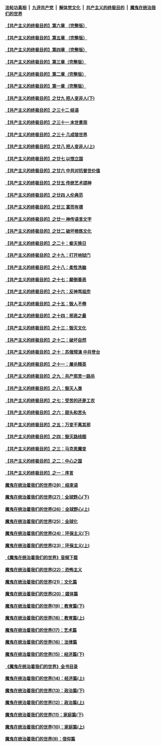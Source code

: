 

####  [法轮功真相](../../../../basic/blob/master/README.md?t=05121831) &nbsp;|&nbsp; [九评共产党](../../../../9ping.md/blob/master/README.md?t=05121831) &nbsp;|&nbsp; [解体党文化](../../../../jtdwh.md/blob/master/README.md?t=05121831)  &nbsp;|&nbsp; [共产主义的终极目的](../../../../gczydzjmd.md/blob/master/README.md?t=05121831) &nbsp;|&nbsp; [魔鬼在统治我们的世界](../../../../mgztzwmdsj.md/blob/master/README.md?t=05121831) 

#### [【共产主义的终极目的】第六章 （完整版）](../pages/nsc422/n11428913.md?t=05121831) 

#### [【共产主义的终极目的】第五章 （完整版）](../pages/nsc422/n11428912.md?t=05121831) 

#### [【共产主义的终极目的】第四章 （完整版）](../pages/nsc422/n11428907.md?t=05121831) 

#### [【共产主义的终极目的】第三章（完整版）](../pages/nsc422/n11428848.md?t=05121831) 

#### [【共产主义的终极目的】第二章（完整版）](../pages/nsc422/n11428831.md?t=05121831) 

#### [【共产主义的终极目的】第一章（完整版）](../pages/nsc422/n11417651.md?t=05121831) 

#### [【共产主义的终极目的】之廿九 把人变非人(下)](../pages/nsc422/n11344140.md?t=05121831) 

#### [【共产主义的终极目的】之三十二 结语](../pages/nsc422/n11360535.md?t=05121831) 

#### [【共产主义的终极目的】之三十一 末世景观](../pages/nsc422/n11351129.md?t=05121831) 

#### [【共产主义的终极目的】之三十 几成狼世界](../pages/nsc422/n11348280.md?t=05121831) 

#### [【共产主义的终极目的】之廿八 把人变非人(上)](../pages/nsc422/n11340492.md?t=05121831) 

#### [【共产主义的终极目的】之廿七 以恨立国](../pages/nsc422/n11336944.md?t=05121831) 

#### [【共产主义的终极目的】之廿六 中共对抗普世价值](../pages/nsc422/n11324785.md?t=05121831) 

#### [【共产主义的终极目的】之廿五 传统艺术颂神](../pages/nsc422/n11296396.md?t=05121831) 

#### [【共产主义的终极目的】之廿四 人伦典范](../pages/nsc422/n11296397.md?t=05121831) 

#### [【共产主义的终极目的】之廿三 富而有德](../pages/nsc422/n11283598.md?t=05121831) 

#### [【共产主义的终极目的】之廿一 神传语言文字](../pages/nsc422/n11263265.md?t=05121831) 

#### [【共产主义的终极目的】之廿二 破坏修炼文化](../pages/nsc422/n11245728.md?t=05121831) 

#### [【共产主义的终极目的】之二十：偷天换日](../pages/nsc422/n11238846.md?t=05121831) 

#### [【共产主义的终极目的】之十九：打开地狱门](../pages/nsc422/n11206376.md?t=05121831) 

#### [【共产主义的终极目的】之十八：柔性洗脑](../pages/nsc422/n11199994.md?t=05121831) 

#### [【共产主义的终极目的】之十七：颠倒善恶](../pages/nsc422/n11179782.md?t=05121831) 

#### [【共产主义的终极目的】之十六：反神骂祖宗](../pages/nsc422/n11166798.md?t=05121831) 

#### [【共产主义的终极目的】之十五：毁人不倦](../pages/nsc422/n11166792.md?t=05121831) 

#### [【共产主义的终极目的】之十四：邪恶之最](../pages/nsc422/n11150249.md?t=05121831) 

#### [【共产主义的终极目的】之十三：毁灭文化](../pages/nsc422/n11135227.md?t=05121831) 

#### [【共产主义的终极目的】之十二：破坏自然](../pages/nsc422/n11135214.md?t=05121831) 

#### [【共产主义的终极目的】之十：苏俄预演 中共登台](../pages/nsc422/n11118424.md?t=05121831) 

#### [【共产主义的终极目的】之十一：屠杀精英](../pages/nsc422/n11118442.md?t=05121831) 

#### [【共产主义的终极目的】之九：共产邪灵一路杀](../pages/nsc422/n11114139.md?t=05121831) 

#### [【共产主义的终极目的】之八：毁灭人类](../pages/nsc422/n11108503.md?t=05121831) 

#### [【共产主义的终极目的】之七：受苦的还是工农](../pages/nsc422/n11101809.md?t=05121831) 

#### [【共产主义的终极目的】之六：甜头和苦头](../pages/nsc422/n11096971.md?t=05121831) 

#### [【共产主义的终极目的】之五：万变不离其邪](../pages/nsc422/n11091285.md?t=05121831) 

#### [【共产主义的终极目的】之四：毁灭路线图](../pages/nsc422/n11086284.md?t=05121831) 

#### [【共产主义的终极目的】之三：马克思魔变](../pages/nsc422/n11061941.md?t=05121831) 

#### [【共产主义的终极目的】之二：中心之国](../pages/nsc422/n11047728.md?t=05121831) 

#### [【共产主义的终极目的】之一：序言](../pages/nsc422/n11086077.md?t=05121831) 

#### [魔鬼在统治着我们的世界(28)：结束语](../pages/nsc422/n10936246.md?t=05121831) 

#### [魔鬼在统治着我们的世界(27)：全球野心(下)](../pages/nsc422/n10928319.md?t=05121831) 

#### [魔鬼在统治着我们的世界(26)：全球野心(上)](../pages/nsc422/n10900318.md?t=05121831) 

#### [魔鬼在统治着我们的世界(25)：全球化](../pages/nsc422/n10788205.md?t=05121831) 

#### [魔鬼在统治着我们的世界(24)：环保主义(下)](../pages/nsc422/n10695307.md?t=05121831) 

#### [魔鬼在统治着我们的世界(23)：环保主义(上)](../pages/nsc422/n10688613.md?t=05121831) 

#### [《魔鬼在统治着我们的世界》音频下载](../pages/nsc422/n10635553.md?t=05121831) 

#### [魔鬼在统治着我们的世界(22)：恐怖主义](../pages/nsc422/n10614727.md?t=05121831) 

#### [魔鬼在统治着我们的世界(21)：文化篇](../pages/nsc422/n10597706.md?t=05121831) 

#### [魔鬼在统治着我们的世界(20)：媒体篇](../pages/nsc422/n10586579.md?t=05121831) 

#### [魔鬼在统治着我们的世界(19)：教育篇(下)](../pages/nsc422/n10564808.md?t=05121831) 

#### [魔鬼在统治着我们的世界(18)：教育篇(上)](../pages/nsc422/n10526970.md?t=05121831) 

#### [魔鬼在统治着我们的世界(17)：艺术篇](../pages/nsc422/n10499093.md?t=05121831) 

#### [魔鬼在统治着我们的世界(16)：法律篇](../pages/nsc422/n10485969.md?t=05121831) 

#### [魔鬼在统治着我们的世界(15)：经济篇(下)](../pages/nsc422/n10469975.md?t=05121831) 

#### [《魔鬼在统治着我们的世界》全书目录](../pages/nsc422/n10464261.md?t=05121831) 

#### [魔鬼在统治着我们的世界(14)：经济篇(上)](../pages/nsc422/n10457370.md?t=05121831) 

#### [魔鬼在统治着我们的世界(13)：政治篇(下)](../pages/nsc422/n10448270.md?t=05121831) 

#### [魔鬼在统治着我们的世界(12)：政治篇(上)](../pages/nsc422/n10444576.md?t=05121831) 

#### [魔鬼在统治着我们的世界(11)：家庭篇(下)](../pages/nsc422/n10440961.md?t=05121831) 

#### [魔鬼在统治着我们的世界(10)：家庭篇(上)](../pages/nsc422/n10435448.md?t=05121831) 

#### [魔鬼在统治着我们的世界(9)：信仰篇](../pages/nsc422/n10432159.md?t=05121831) 

